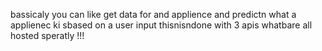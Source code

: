 bassicaly you can like get data for and applience and predictn what a applienec ki sbased on a user input thisnisndone with 3 apis whatbare all hosted speratly !!!